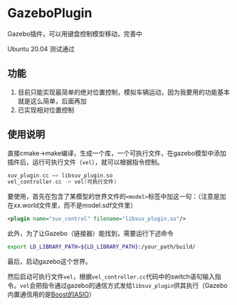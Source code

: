# GazeboPlugin
Gazebo插件，可以用键盘控制模型移动，完善中

Ubuntu 20.04 测试通过

## 功能

1. 目前只能实现最简单的绝对位置控制，模拟车辆运动，因为我要用的功能基本就是这么简单，后面再加
2. 已实现相对位置控制

## 使用说明

直接cmake->make编译，生成一个库，一个可执行文件，在gazebo模型中添加插件后，运行可执行文件（`vel`），就可以根据指令控制。

```c
suv_plugin.cc —> libsuv_plugin.so
vel_controller.cc -> vel(可执行文件)
```

要使用，首先在包含了某模型的世界文件的`<model>`标签中加这一句：（注意是加在xx.world文件里，而不是model.sdf文件里）

```xml
<plugin name="suv_control" filename="libsuv_plugin.so"/>
```

此外，为了让Gazebo（链接器）能找到，需要运行下述命令

```bash
export LD_LIBRARY_PATH=${LD_LIBRARY_PATH}:/your_path/build/
```

最后，启动gazebo这个世界。

然后启动可执行文件`vel`，根据`vel_controller.cc`代码中的switch语句输入指令。`vel`会把指令通过gazebo的通信方式发给`libsuv_plugin`供其执行（Gazebo内置通信用的是[Boost的ASIO](https://mmoaay.gitbooks.io/boost-asio-cpp-network-programming-chinese/content/Chapter1.html)）



